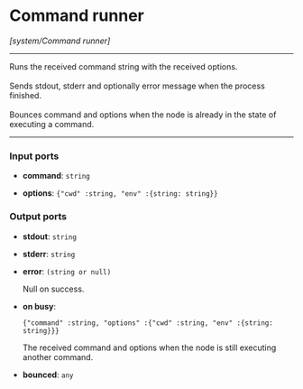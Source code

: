 # Command runner

_[system/Command runner]_

---

Runs the received command string with the received options.<br>
<br>
Sends stdout, stderr and optionally error message when the process finished.<br>
<br>
Bounces command and options when the node is already in the state of executing a command.<br>

---

### Input ports

* __command__: ` string `


* __options__: ` {"cwd" :string, "env" :{string: string}} `

### Output ports

* __stdout__: ` string `


* __stderr__: ` string `


* __error__: ` (string or null) `

    Null on success.<br>


* __on busy__: 
    ```
    {"command" :string, "options" :{"cwd" :string, "env" :{string: string}}}
    ```

    The received command and options when the node is still executing another command.<br>


* __bounced__: ` any `

